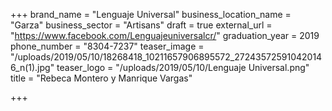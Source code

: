 +++
brand_name = "Lenguaje Universal"
business_location_name = "Garza"
business_sector = "Artisans"
draft = true
external_url = "https://www.facebook.com/Lenguajeuniversalcr/"
graduation_year = 2019
phone_number = "8304-7237"
teaser_image = "/uploads/2019/05/10/18268418_10211657906895572_272435725910420146_n(1).jpg"
teaser_logo = "/uploads/2019/05/10/Lenguaje Universal.png"
title = "Rebeca Montero y Manrique Vargas"

+++
